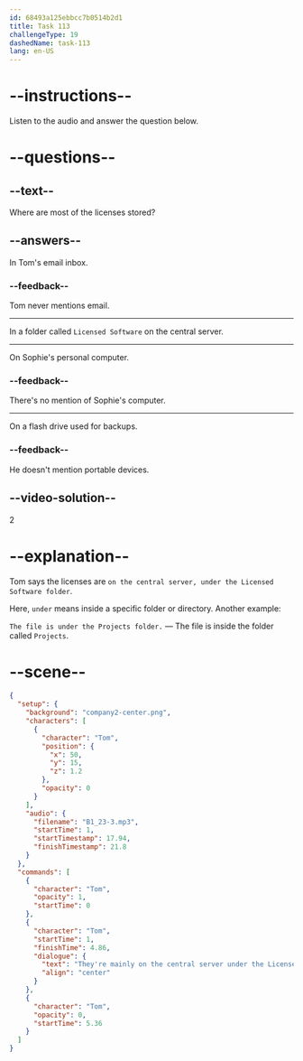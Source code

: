 ```yaml
---
id: 68493a125ebbcc7b0514b2d1
title: Task 113
challengeType: 19
dashedName: task-113
lang: en-US
---
```


<!-- (audio) Tom: They're mainly on the central server under the Licensed Software folder. -->

# --instructions--

Listen to the audio and answer the question below.

# --questions--

## --text--

Where are most of the licenses stored?

## --answers--

In Tom's email inbox.

### --feedback--

Tom never mentions email.

---

In a folder called `Licensed Software` on the central server.

---

On Sophie's personal computer.

### --feedback--

There's no mention of Sophie's computer.

---

On a flash drive used for backups.

### --feedback--

He doesn't mention portable devices.

## --video-solution--

2

# --explanation--

Tom says the licenses are `on the central server, under the Licensed Software folder`.

Here, `under` means inside a specific folder or directory. Another example:

`The file is under the Projects folder.` — The file is inside the folder called `Projects`.

# --scene--

```json
{
  "setup": {
    "background": "company2-center.png",
    "characters": [
      {
        "character": "Tom",
        "position": {
          "x": 50,
          "y": 15,
          "z": 1.2
        },
        "opacity": 0
      }
    ],
    "audio": {
      "filename": "B1_23-3.mp3",
      "startTime": 1,
      "startTimestamp": 17.94,
      "finishTimestamp": 21.8
    }
  },
  "commands": [
    {
      "character": "Tom",
      "opacity": 1,
      "startTime": 0
    },
    {
      "character": "Tom",
      "startTime": 1,
      "finishTime": 4.86,
      "dialogue": {
        "text": "They're mainly on the central server under the Licensed Software folder.",
        "align": "center"
      }
    },
    {
      "character": "Tom",
      "opacity": 0,
      "startTime": 5.36
    }
  ]
}
```
